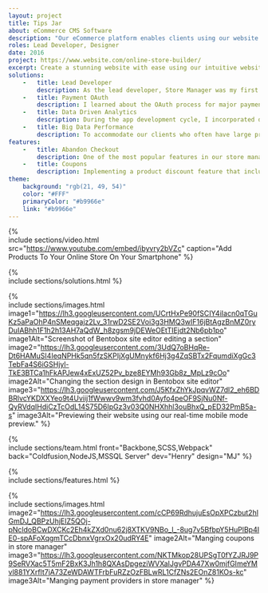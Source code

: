 ```yaml
---
layout: project
title: Tips Jar
about: eCommerce CMS Software
description: "Our eCommerce platform enables clients using our website builder to incorporate a store on their website. This includes features such as product management, order tracking, coupons, and payment integration."
roles: Lead Developer, Designer
date: 2016
project: https://www.website.com/online-store-builder/
excerpt: Create a stunning website with ease using our intuitive website builder that guarantees top-notch performance and SEO optimization.
solutions:
    -   title: Lead Developer
        description: As the lead developer, Store Manager was my first project. It was a challenging yet rewarding experience that taught me valuable lessons in project direction and architecture. Despite the complexity, the app became widely popular and continues to be used today.
    -   title: Payment OAuth 
        description: I learned about the OAuth process for major payment providers like PayPal, Stripe, and Square, and updated our tech stack to migrate from NVP to Rest API. Additionally, I created a secure vault database to store payment tokens, protecting them from external requests.
    -   title: Data Driven Analytics
        description: During the app development cycle, I incorporated data-driven analytics, including A/B testing and tracking page views and events to measure the usage of different features. I believed that incorporating data-driven ideas in our meetings would be beneficial. Additionally, I used this data to further develop our in-house design language, <a href="/hotpot">HotPot</a>.
    -   title: Big Data Performance
        description: To accommodate our clients who often have large product catalogs and want to display them on the homepage, I focused on optimizing the database and SQL scripts for performance. This was crucial to ensure the site loads quickly and does not overload the server. Additionally, we implemented a reverse proxy to cache site content and requests, further improving site speed.
features:
    -   title: Abandon Checkout
        description: One of the most popular features in our store manager was the abandoned checkout functionality. It allows store owners to send a follow-up email with a coupon code to clients who left the checkout process before completing their purchase. While the logic behind this feature was simple, I spent time preparing the database to ensure a smooth development process.
    -   title: Coupons
        description: Implementing a product discount feature that includes taxes and shipping, along with various types of discounts, may sound easy, but it was actually quite complex. Despite the challenge, I was able to develop a solution that covered most use cases while keeping the coupon creation interface user-friendly for the site owner. This feature became quite popular among our clients.
theme:
    background: "rgb(21, 49, 54)"
    color: "#FFF"
    primaryColor: "#b9966e"
    link: "#b9966e"
---
```


{%  
    include sections/video.html
        src="https://www.youtube.com/embed/ibyvry2bVZc"
        caption="Add Products To Your Online Store On Your Smartphone"
%}

{%  
    include sections/solutions.html
%}

{%  
    include sections/images.html
        image1="https://lh3.googleusercontent.com/UCrtHxPe90fSCIY4iIacn0qTGuKz5aPaOhP4nSMeqgajz2Lv_31rwD2SE2Voi3g3HMQ3wIF16jBtAgzBnMZ0ryDuIABhh1F1h2h13AH7aQdW_h8zgsm9jDEWeOEtTIEjdt2Nb6pb1po"
        image1Alt="Screenshot of Bentobox site editor editing a section"
        image2="https://lh3.googleusercontent.com/3UdQ7oBHqRe-Dt6HAMuSI4IeqNPHk5qn5fzSKPIjXgUMnykf6Hj3g4ZqSBTx2FqumdiXgGc3TebFa4S6iGSHjyl-TkE3BTCa1hFkAPJew4xExUZ52Pv_bze8EYMh93Gb8z_MpLz9cOo"
        image2Alt="Changing the section design in Bentobox site editor"
        image3="https://lh3.googleusercontent.com/J5KfxZhYkJpqvWZ7dl2_eh6BDBRlvcYKDXXYeo9t4Uviij1fWwwv9wm3fvhd0Ayfo4peOF9SjNu0Nf-QyRVdqIHdiCzTcOdL14S75D6IpGz3v03Q0NHXhhl3ouBhxQ_pED32PmB5a-s"
        image3Alt="Previewing their website using our real-time mobile mode preview."
%}

{%  
    include sections/team.html
        front="Backbone,SCSS,Webpack"
        back="Coldfusion,NodeJS,MSSQL Server"
        dev="Henry"
        design="MJ"
%}

{%  
    include sections/features.html
%}

{%  
    include sections/images.html
        image2="https://lh3.googleusercontent.com/cCP69RdhujuEsOpXPCzbut2hlGmDJ_QBPzUhjEIZ5QOj-pNcldoBCwDXCKc2Eh4kZXd0nu62j8XTKV9NBo_l_-8ug7v5BfbpY5HuPlBp4IE0-spAFoXqgmTCcDbnxVgrxOx20udRY4E"
        image2Alt="Manging coupons in store manager"
        image3="https://lh3.googleusercontent.com/NKTMkop28UPSgT0fYZJRJ9P9SeRVXac5T5mF2BxK3Jh1h8QXAsDpgeziWVXaIJgvPDA47Xw0mjfGImeYMvl881YXrflt7jA73ZeWDAWTFrbFuRZzOzFBLwRL1CfZNs2EOnZ81KOs-kc"
        image3Alt="Manging payment providers in store manager"
%}